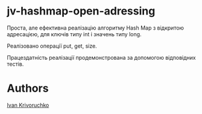 # jv-hashmap-open-adressing
Проста, але ефективна реалізацію алгоритму Hash Map 
з відкритою адресацією, для ключів типу int і значень типу long.

Реалізовано операції put, get, size.

Працездатність реалізації продемонстрована за допомогою відповідних тестів.

# <a name="authors"></a>Authors
[Ivan Krivoruchko](https://github.com/IvanKrivoruchkoHub)